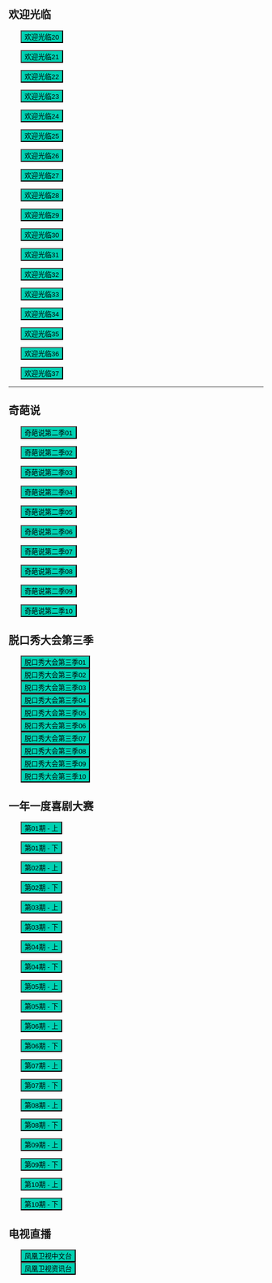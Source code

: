 ## 欢迎光临

* <button class="btn btn-link" onclick="play('https://b.baobuzz.com/m3u8/566092.m3u8?sign=3c07dd320ea41138e41be9c615621874')">欢迎光临20</button>

* <button class="btn btn-link" onclick="play('https://b.baobuzz.com/m3u8/566181.m3u8?sign=d02b43882fa2989e0256464d57584f8f')">欢迎光临21</button>
* <button class="btn btn-link" onclick="play('https://b.baobuzz.com/m3u8/566182.m3u8?sign=b8d7181d4ac180959f1afd3c3b9683a2')">欢迎光临22</button>
* <button class="btn btn-link" onclick="play('https://b.baobuzz.com/m3u8/566362.m3u8?sign=763f43accc0122d617c066e775d491f1')">欢迎光临23</button>
* <button class="btn btn-link" onclick="play('https://b.baobuzz.com/m3u8/566363.m3u8?sign=07a8cc570224fa235e0dbc4a3dc1a66e')">欢迎光临24</button>
* <button class="btn btn-link" onclick="play('https://b.baobuzz.com/m3u8/566449.m3u8?sign=597fd5b788d1d06c214bea1174bdfdf0')">欢迎光临25</button>

* <button class="btn btn-link" onclick="play('https://b.baobuzz.com/m3u8/566450.m3u8?sign=9e61069d709319f2d3cbcdfe7647dd11')">欢迎光临26</button>
* <button class="btn btn-link" onclick="play('https://b.baobuzz.com/m3u8/566509.m3u8?sign=a6947bc8b8e0f7c0b4dca953818d3a93')">欢迎光临27</button>
* <button class="btn btn-link" onclick="play('https://b.baobuzz.com/m3u8/566510.m3u8?sign=1e1ccc44438990c7e3f363a8bbbf0df8')">欢迎光临28</button>
* <button class="btn btn-link" onclick="play('https://b.baobuzz.com/m3u8/566652.m3u8?sign=2578edbacaab76863ac066f08289b371')">欢迎光临29</button>
* <button class="btn btn-link" onclick="play('https://b.baobuzz.com/m3u8/566653.m3u8?sign=f5a013f98ba25f778d847334182589f0')">欢迎光临30</button>

* <button class="btn btn-link" onclick="play('https://b.baobuzz.com/m3u8/566944.m3u8?sign=1f2c1f0142341426ea75452be3eda87e')">欢迎光临31</button>
* <button class="btn btn-link" onclick="play('https://b.baobuzz.com/m3u8/566945.m3u8?sign=64c897688ace526140c3fa4517c65e61')">欢迎光临32</button>
* <button class="btn btn-link" onclick="play('https://b.baobuzz.com/m3u8/567004.m3u8?sign=567a289498f68340fbebbdd3b876e81c')">欢迎光临33</button>
* <button class="btn btn-link" onclick="play('https://b.baobuzz.com/m3u8/567103.m3u8?sign=5ca5788127242f7dfdc9d379af17b2d6')">欢迎光临34</button>
* <button class="btn btn-link" onclick="play('https://b.baobuzz.com/m3u8/567104.m3u8?sign=dea49023ba8d831c5ff83268aa20c25b')">欢迎光临35</button>

* <button class="btn btn-link" onclick="play('https://b.baobuzz.com/m3u8/567204.m3u8?sign=dc1ba3fb7d2be50062fe8b46feea1d09')">欢迎光临36</button>
* <button class="btn btn-link" onclick="play('https://b.baobuzz.com/m3u8/567205.m3u8?sign=983683546d1f5c68339a02017bb2756a')">欢迎光临37</button>


---

## 奇葩说

* <button class="btn btn-link" onclick="play('https://m3u8.taopianplay.com/taopian/665d42bf-730b-461f-8656-4bb8d19b0d0d/0cdfbd92-159d-450a-b292-04a0bcd0adbb/56704/571df667-5856-4bb2-a9dc-b49e1d1e015d/SD/playlist.m3u8')">奇葩说第二季01</button>
* <button class="btn btn-link" onclick="play('https://m3u8.taopianplay.com/taopian/665d42bf-730b-461f-8656-4bb8d19b0d0d/0cdfbd92-159d-450a-b292-04a0bcd0adbb/56704/630c3a35-fccc-4f55-a03b-795f4112584b/SD/playlist.m3u8')">奇葩说第二季02</button>
* <button class="btn btn-link" onclick="play('https://m3u8.taopianplay.com/taopian/665d42bf-730b-461f-8656-4bb8d19b0d0d/0cdfbd92-159d-450a-b292-04a0bcd0adbb/56704/aba34dc2-d04b-4809-874f-9b43d256674c/SD/playlist.m3u8')">奇葩说第二季03</button>
* <button class="btn btn-link" onclick="play('https://m3u8.taopianplay.com/taopian/665d42bf-730b-461f-8656-4bb8d19b0d0d/0cdfbd92-159d-450a-b292-04a0bcd0adbb/56704/b186bae2-d192-4aec-a145-5bd93211e491/SD/playlist.m3u8')">奇葩说第二季04</button>
* <button class="btn btn-link" onclick="play('https://m3u8.taopianplay.com/taopian/665d42bf-730b-461f-8656-4bb8d19b0d0d/0cdfbd92-159d-450a-b292-04a0bcd0adbb/56704/4e340f22-33f1-464b-80f6-8f90ff36ba0e/SD/playlist.m3u8')">奇葩说第二季05</button>


* <button class="btn btn-link" onclick="play('https://m3u8.taopianplay.com/taopian/665d42bf-730b-461f-8656-4bb8d19b0d0d/0cdfbd92-159d-450a-b292-04a0bcd0adbb/56704/67e0bba7-e9b3-4a34-830b-a7c2ddcb3e83/SD/playlist.m3u8')">奇葩说第二季06</button>
* <button class="btn btn-link" onclick="play('https://m3u8.taopianplay.com/taopian/665d42bf-730b-461f-8656-4bb8d19b0d0d/0cdfbd92-159d-450a-b292-04a0bcd0adbb/56704/ff471bbc-7b36-45ef-a94d-c16c5707f44e/SD/playlist.m3u8')">奇葩说第二季07</button>
* <button class="btn btn-link" onclick="play('https://m3u8.taopianplay.com/taopian/665d42bf-730b-461f-8656-4bb8d19b0d0d/0cdfbd92-159d-450a-b292-04a0bcd0adbb/56704/8eacff13-1ddf-40b4-879f-745d08ef4f17/SD/playlist.m3u8')">奇葩说第二季08</button>
* <button class="btn btn-link" onclick="play('https://m3u8.taopianplay.com/taopian/665d42bf-730b-461f-8656-4bb8d19b0d0d/0cdfbd92-159d-450a-b292-04a0bcd0adbb/56704/df35e66e-6e77-4c33-9563-1c391173a8ac/SD/playlist.m3u8')">奇葩说第二季09</button>
* <button class="btn btn-link" onclick="play('https://m3u8.taopianplay.com/taopian/665d42bf-730b-461f-8656-4bb8d19b0d0d/0cdfbd92-159d-450a-b292-04a0bcd0adbb/56704/5c5298b8-955e-4ba4-b2d9-d8b2d751f75a/SD/playlist.m3u8')">奇葩说第二季10</button>


## 脱口秀大会第三季

* <button class="btn btn-link" onclick="play('https://new.eduzone.top/20211113/Zd6sgfeE/1000kb/hls/index.m3u8')">脱口秀大会第三季01</button>
* <button class="btn btn-link" onclick="play('https://new.eduzone.top/20211113/eLSvlH1N/1000kb/hls/index.m3u8')">脱口秀大会第三季02</button>
* <button class="btn btn-link" onclick="play('https://new.eduzone.top/20211113/CY2gV040/1000kb/hls/index.m3u8')">脱口秀大会第三季03</button>
* <button class="btn btn-link" onclick="play('https://new.eduzone.top/20211113/O2Gu53Xx/1000kb/hls/index.m3u8')">脱口秀大会第三季04</button>
* <button class="btn btn-link" onclick="play('https://new.eduzone.top/20211113/4a0vMoJS/1000kb/hls/index.m3u8')">脱口秀大会第三季05</button>
* <button class="btn btn-link" onclick="play('https://new.eduzone.top/20211113/zXHNKx99/1000kb/hls/index.m3u8')">脱口秀大会第三季06</button>
* <button class="btn btn-link" onclick="play('https://new.eduzone.top/20211113/gUujedX2/1000kb/hls/index.m3u8')">脱口秀大会第三季07</button>
* <button class="btn btn-link" onclick="play('https://new.eduzone.top/20211113/qnTRF8Ji/1000kb/hls/index.m3u8')">脱口秀大会第三季08</button>
* <button class="btn btn-link" onclick="play('https://new.eduzone.top/20211113/DJHk9QdD/1000kb/hls/index.m3u8')">脱口秀大会第三季09</button>
* <button class="btn btn-link" onclick="play('https://new.eduzone.top/20211113/RZQdRTwK/1000kb/hls/index.m3u8')">脱口秀大会第三季10</button>

## 一年一度喜剧大赛

* <button class="btn btn-link" onclick="play('https://sod.bunediy.com/20211029/2C1lcCiP/index.m3u8')">第01期 - 上</button>
* <button class="btn btn-link" onclick="play('https://sod.bunediy.com/20211029/KoIn4VUr/index.m3u8')">第01期 - 下</button>
* <button class="btn btn-link" onclick="play('https://sod.bunediy.com/20211029/tux6FM4g/index.m3u8')">第02期 - 上</button>
* <button class="btn btn-link" onclick="play('https://sod.kuaibocaiji.com/20211029/mmbxZhOV/index.m3u8')">第02期 - 下</button>
* <button class="btn btn-link" onclick="play('https://sod.kuaibocaiji.com/20211029/4GJACU08/index.m3u8')">第03期 - 上</button>
* <button class="btn btn-link" onclick="play('https://sod.bunediy.com/20211029/GoBtJUJF/index.m3u8')">第03期 - 下</button>
* <button class="btn btn-link" onclick="play('https://sod.bunediy.com/20211112/o7QzfUgI/index.m3u8')">第04期 - 上</button>
* <button class="btn btn-link" onclick="play('https://sod.bunediy.com/20211112/ewDfIEev/index.m3u8')">第04期 - 下</button>
* <button class="btn btn-link" onclick="play('https://sod.bunediy.com/20211112/cIG0AdPd/index.m3u8')">第05期 - 上</button>
* <button class="btn btn-link" onclick="play('https://sod.bunediy.com/20211112/NJUYGDow/index.m3u8')">第05期 - 下</button>
* <button class="btn btn-link" onclick="play('https://sod.bunediy.com/20211119/8Ndd3Ijp/index.m3u8')">第06期 - 上</button>
* <button class="btn btn-link" onclick="play('https://sod.bunediy.com/20211119/lnE1NRSl/index.m3u8')">第06期 - 下</button>
* <button class="btn btn-link" onclick="play('https://sod.bunediy.com/20211126/WVZEgYS0/index.m3u8')">第07期 - 上</button>
* <button class="btn btn-link" onclick="play('https://sod.bunediy.com/20211126/RTsylenR/index.m3u8')">第07期 - 下</button>

* <button class="btn btn-link" onclick="play('https://sod.bunediy.com/20211203/lYuEGkjN/index.m3u8')">第08期 - 上</button>
* <button class="btn btn-link" onclick="play('https://sod.bunediy.com/20211203/Lrr3f7Zl/index.m3u8')">第08期 - 下</button>
* <button class="btn btn-link" onclick="play('https://sod.bunediy.com/20211210/QdJ7eY5Q/index.m3u8')">第09期 - 上</button>
* <button class="btn btn-link" onclick="play('https://sod.bunediy.com/20211210/22OJO6pb/index.m3u8')">第09期 - 下</button>
* <button class="btn btn-link" onclick="play('https://sod.bunediy.com/20211217/Mi1Dmiwv/index.m3u8')">第10期 - 上</button>
* <button class="btn btn-link" onclick="play('https://sod.bunediy.com/20211217/n1TzHeYO/index.m3u8')">第10期 - 下</button>


## 电视直播

* <button class="btn btn-link" onclick="play('https://playtv-live.ifeng.com/live/06OLEGEGM4G_tv1.m3u8')">凤凰卫视中文台</button>
* <button class="btn btn-link" onclick="play('https://playtv-live.ifeng.com/live/06OLEEWQKN4_tv1.m3u8')">凤凰卫视资讯台</button>

<style>
  .btn-link {
    background: hsl(171, 100%, 41%);
  }

  .btn-link:hover {
    background: hsl(48, 100%, 67%);
  }

  ul {
    list-style-type: none;
  }

</style>

<script>
  function play(url) {
    var payload = {
        "video_url": url
    };

    fetch('https://ofhnindco6.execute-api.ap-southeast-2.amazonaws.com/video_pub', {
        method: 'POST',
        headers: {
            'Accept': 'application/json',
            'Content-Type': 'application/json'
        },
        body: JSON.stringify(payload)
    }).then(resp => console.log(resp));
  }
</script>